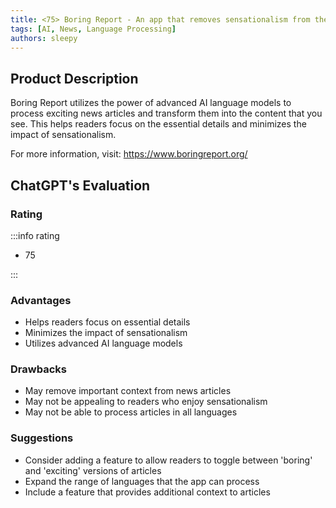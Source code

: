 ```yaml
---
title: <75> Boring Report - An app that removes sensationalism from the news
tags: [AI, News, Language Processing]
authors: sleepy
---
```


## Product Description

Boring Report utilizes the power of advanced AI language models to process exciting news articles and transform them into the content that you see. This helps readers focus on the essential details and minimizes the impact of sensationalism.

For more information, visit: https://www.boringreport.org/

## ChatGPT's Evaluation

### Rating

:::info rating

- 75

:::

### Advantages

- Helps readers focus on essential details
- Minimizes the impact of sensationalism
- Utilizes advanced AI language models


### Drawbacks

- May remove important context from news articles
- May not be appealing to readers who enjoy sensationalism
- May not be able to process articles in all languages

### Suggestions

- Consider adding a feature to allow readers to toggle between 'boring' and 'exciting' versions of articles
- Expand the range of languages that the app can process
- Include a feature that provides additional context to articles